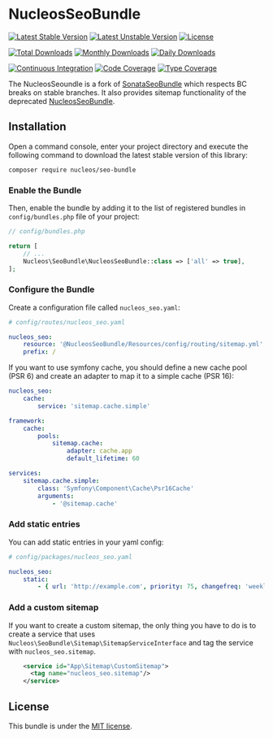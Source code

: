 NucleosSeoBundle
======================
[![Latest Stable Version](https://poser.pugx.org/nucleos/seo-bundle/v/stable)](https://packagist.org/packages/nucleos/seo-bundle)
[![Latest Unstable Version](https://poser.pugx.org/nucleos/seo-bundle/v/unstable)](https://packagist.org/packages/nucleos/seo-bundle)
[![License](https://poser.pugx.org/nucleos/seo-bundle/license)](https://packagist.org/packages/nucleos/seo-bundle)

[![Total Downloads](https://poser.pugx.org/nucleos/seo-bundle/downloads)](https://packagist.org/packages/nucleos/seo-bundle)
[![Monthly Downloads](https://poser.pugx.org/nucleos/seo-bundle/d/monthly)](https://packagist.org/packages/nucleos/seo-bundle)
[![Daily Downloads](https://poser.pugx.org/nucleos/seo-bundle/d/daily)](https://packagist.org/packages/nucleos/seo-bundle)

[![Continuous Integration](https://github.com/nucleos/NucleosSeoBundle/workflows/Continuous%20Integration/badge.svg?event=push)](https://github.com/nucleos/NucleosSeoBundle/actions?query=workflow%3A"Continuous+Integration"+event%3Apush)
[![Code Coverage](https://codecov.io/gh/nucleos/NucleosSeoBundle/graph/badge.svg)](https://codecov.io/gh/nucleos/NucleosSeoBundle)
[![Type Coverage](https://shepherd.dev/github/nucleos/NucleosSeoBundle/coverage.svg)](https://shepherd.dev/github/nucleos/NucleosSeoBundle)

The NucleosSeoundle is a fork of [SonataSeoBundle](https://github.com/sonata-project/SonataSeoBundle/) which respects BC breaks on stable branches. It also provides sitemap functionality of the deprecated [NucleosSeoBundle](https://github.com/nucleos/NucleosSeoBundle).

## Installation

Open a command console, enter your project directory and execute the following command to download the latest stable version of this library:

```
composer require nucleos/seo-bundle
```


### Enable the Bundle

Then, enable the bundle by adding it to the list of registered bundles in `config/bundles.php` file of your project:

```php
// config/bundles.php

return [
    // ...
    Nucleos\SeoBundle\NucleosSeoBundle::class => ['all' => true],
];
```

### Configure the Bundle

Create a configuration file called `nucleos_seo.yaml`:

```yaml
# config/routes/nucleos_seo.yaml

nucleos_seo:
    resource: '@NucleosSeoBundle/Resources/config/routing/sitemap.yml'
    prefix: /
```

If you want to use symfony cache, you should define a new cache pool (PSR 6) and create an adapter to map it to a simple cache (PSR 16):

```yaml
nucleos_seo:
    cache:
        service: 'sitemap.cache.simple'

framework:
    cache:
        pools:
            sitemap.cache:
                adapter: cache.app
                default_lifetime: 60

services:
    sitemap.cache.simple:
        class: 'Symfony\Component\Cache\Psr16Cache'
        arguments:
            - '@sitemap.cache'
```


### Add static entries

You can add static entries in your yaml config:

```yaml
# config/packages/nucleos_seo.yaml

nucleos_seo:
    static:
        - { url: 'http://example.com', priority: 75, changefreq: 'weekly' }
```

### Add a custom sitemap

If you want to create a custom sitemap, the only thing you have to do is to create a service that uses
`Nucleos\SeoBundle\Sitemap\SitemapServiceInterface` and tag the service with `nucleos_seo.sitemap`.

```xml
    <service id="App\Sitemap\CustomSitemap">
      <tag name="nucleos_seo.sitemap"/>
    </service>
```

## License

This bundle is under the [MIT license](LICENSE.md).

